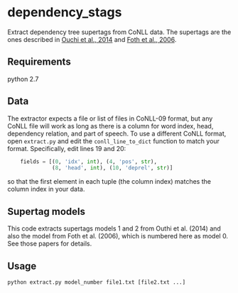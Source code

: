 # dependency_stags

Extract dependency tree supertags from CoNLL data. The supertags are the ones described in [Ouchi et al., 2014](http://www.anthology.aclweb.org/E/E14/E14-4030.pdf) and [Foth et al., 2006](http://anthology.aclweb.org/P/P06/P06-1.pdf#page=329).

## Requirements

python 2.7

## Data

The extractor expects a file or list of files in CoNLL-09 format, but any CoNLL file will work as long as there is a column for word index, head, dependency relation, and part of speech. To use a different CoNLL format, open `extract.py` and edit the `conll_line_to_dict` function to match your format. Specifically, edit lines 19 and 20:
```python
    fields = [(0, 'idx', int), (4, 'pos', str),
              (8, 'head', int), (10, 'deprel', str)]    
```
so that the first element in each tuple (the column index) matches the column index in your data.

## Supertag models

This code extracts supertags models 1 and 2 from Outhi et al. (2014) and also the model from Foth et al. (2006), which is numbered here as model 0. See those papers for details.

## Usage

```
python extract.py model_number file1.txt [file2.txt ...]
```
